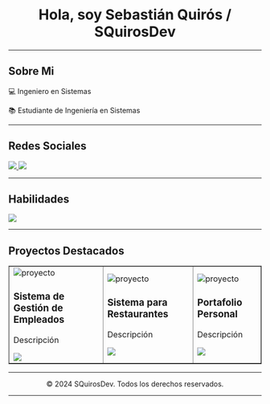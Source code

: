 <!DOCTYPE html>
<html lang="es">
<head>
    <meta charset="UTF-8">
    <meta name="viewport" content="width=device-width, initial-scale=1.0">
    <meta name="description" content="Perfil personal de SQuirosDev - Ingeniero en Sistemas y Estudiante de Ingeniería en Sistemas">
</head>
<body>

<div align="center">
    <h1>Hola, soy Sebastián Quirós / SQuirosDev</h1>
</div>
<div class="container">
    <hr>
    <div>
        <h2>Sobre Mi</h2>
        <p>💻 Ingeniero en Sistemas</p>
        <p>📚 Estudiante de Ingeniería en Sistemas</p>
    </div>          
    <hr>
    <div>
        <h2>Redes Sociales</h2>
        <a href="#" target="_blank">
          <img src="https://img.shields.io/badge/LinkedIn-0077B5?style=for-the-badge&logo=linkedin&logoColor=white">
        </a>
        <a href="#" target="_blank">
          <img src="https://img.shields.io/badge/GitHub-100000?style=for-the-badge&logo=github&logoColor=white">
        </a>
    </div>
    <hr>
    <div>
        <h2>Habilidades</h2>
        <p>
          <a href="https://skillicons.dev">
            <img src="https://skillicons.dev/icons?i=cs,py,html,css,js,git" />
          </a>
        </p>    
    </div>
    <hr>
    <div>
        <h2>Proyectos Destacados</h2>
        <table border="1" align="center">
          <tr>
              <td>
                <img href="#" target="_blank" alt="proyecto">
                <h3>Sistema de Gestión de Empleados</h3>
                <p>Descripción</p>
                <div>
                  <a href="#" target="_blank">
                    <img src="https://img.shields.io/badge/-Codigo-green?style=for-the-badge&logo=github&color=000000">
                  </a>
                </div>   
              </td>
              <td>
                <img href="#" target="_blank" alt="proyecto">
                <h3>Sistema para Restaurantes</h3>
                <p>Descripción</p>
                <div>
                  <a href="#" target="_blank">
                    <img src="https://img.shields.io/badge/-Codigo-green?style=for-the-badge&logo=github&color=000000">
                  </a>
                </div> 
              </td>
              <td>
                <img href="#" target="_blank" alt="proyecto">
                <h3>Portafolio Personal</h3>
                <p>Descripción</p>
                <div>
                  <a href="#" target="_blank">
                    <img src="https://img.shields.io/badge/-Codigo-green?style=for-the-badge&logo=github&color=000000">
                  </a>
                </div> 
              </td>
          </tr>
        </table>
    </div>
    <hr>
</div>

<div align="center">
    <p>&copy; 2024 SQuirosDev. Todos los derechos reservados.
</div>
<hr>

</body>
</html>
